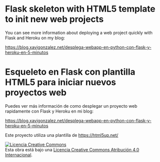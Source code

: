 # Flask skeleton with HTML5 template to init new web projects

You can see more information about deploying a web project quickly with Flask and Heroku on my blog:

https://blog.xavigonzalez.net/desplega-webapp-en-python-con-flask-y-heroku-en-5-minutos

# Esqueleto en Flask con plantilla HTML5 para iniciar nuevos proyectos web

Puedes ver más información de como desplegar un proyecto web rapidamente con Flask y Heroku en mi blog:

https://blog.xavigonzalez.net/desplega-webapp-en-python-con-flask-y-heroku-en-5-minutos

Este proyecto utiliza una plantilla de https://html5up.net/

<a rel="license" href="http://creativecommons.org/licenses/by/4.0/"><img alt="Licencia Creative Commons" style="border-width:0" src="https://i.creativecommons.org/l/by/4.0/88x31.png" /></a><br />Esta obra está bajo una <a rel="license" href="http://creativecommons.org/licenses/by/4.0/">Licencia Creative Commons Atribución 4.0 Internacional</a>.
